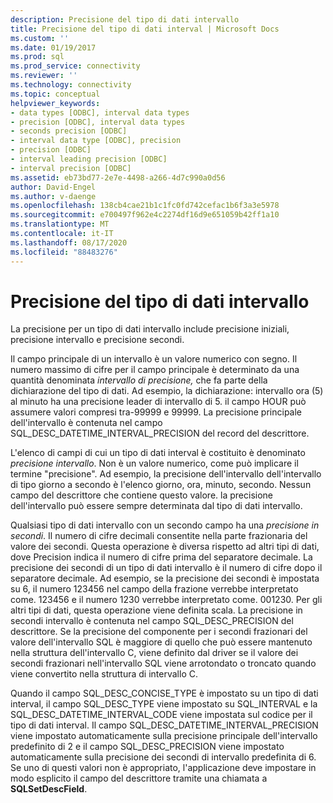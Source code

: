 ```yaml
---
description: Precisione del tipo di dati intervallo
title: Precisione del tipo di dati interval | Microsoft Docs
ms.custom: ''
ms.date: 01/19/2017
ms.prod: sql
ms.prod_service: connectivity
ms.reviewer: ''
ms.technology: connectivity
ms.topic: conceptual
helpviewer_keywords:
- data types [ODBC], interval data types
- precision [ODBC], interval data types
- seconds precision [ODBC]
- interval data type [ODBC], precision
- precision [ODBC]
- interval leading precision [ODBC]
- interval precision [ODBC]
ms.assetid: eb73bd77-2e7e-4498-a266-4d7c990a0d56
author: David-Engel
ms.author: v-daenge
ms.openlocfilehash: 138cb4cae21b1c1fc0fd742cefac1b6f3a3e5978
ms.sourcegitcommit: e700497f962e4c2274df16d9e651059b42ff1a10
ms.translationtype: MT
ms.contentlocale: it-IT
ms.lasthandoff: 08/17/2020
ms.locfileid: "88483276"
---
```

# <a name="interval-data-type-precision"></a>Precisione del tipo di dati intervallo
La precisione per un tipo di dati intervallo include precisione iniziali, precisione intervallo e precisione secondi.  
  
 Il campo principale di un intervallo è un valore numerico con segno. Il numero massimo di cifre per il campo principale è determinato da una quantità denominata *intervallo di precisione,* che fa parte della dichiarazione del tipo di dati. Ad esempio, la dichiarazione: intervallo ora (5) al minuto ha una precisione leader di intervallo di 5. il campo HOUR può assumere valori compresi tra-99999 e 99999. La precisione principale dell'intervallo è contenuta nel campo SQL_DESC_DATETIME_INTERVAL_PRECISION del record del descrittore.  
  
 L'elenco di campi di cui un tipo di dati interval è costituito è denominato *precisione intervallo*. Non è un valore numerico, come può implicare il termine "precisione". Ad esempio, la precisione dell'intervallo dell'intervallo di tipo giorno a secondo è l'elenco giorno, ora, minuto, secondo. Nessun campo del descrittore che contiene questo valore. la precisione dell'intervallo può essere sempre determinata dal tipo di dati intervallo.  
  
 Qualsiasi tipo di dati intervallo con un secondo campo ha una *precisione in secondi*. Il numero di cifre decimali consentite nella parte frazionaria del valore dei secondi. Questa operazione è diversa rispetto ad altri tipi di dati, dove Precision indica il numero di cifre prima del separatore decimale. La precisione dei secondi di un tipo di dati intervallo è il numero di cifre dopo il separatore decimale. Ad esempio, se la precisione dei secondi è impostata su 6, il numero 123456 nel campo della frazione verrebbe interpretato come. 123456 e il numero 1230 verrebbe interpretato come. 001230. Per gli altri tipi di dati, questa operazione viene definita scala. La precisione in secondi intervallo è contenuta nel campo SQL_DESC_PRECISION del descrittore. Se la precisione del componente per i secondi frazionari del valore dell'intervallo SQL è maggiore di quello che può essere mantenuto nella struttura dell'intervallo C, viene definito dal driver se il valore dei secondi frazionari nell'intervallo SQL viene arrotondato o troncato quando viene convertito nella struttura di intervallo C.  
  
 Quando il campo SQL_DESC_CONCISE_TYPE è impostato su un tipo di dati interval, il campo SQL_DESC_TYPE viene impostato su SQL_INTERVAL e la SQL_DESC_DATETIME_INTERVAL_CODE viene impostata sul codice per il tipo di dati interval. Il campo SQL_DESC_DATETIME_INTERVAL_PRECISION viene impostato automaticamente sulla precisione principale dell'intervallo predefinito di 2 e il campo SQL_DESC_PRECISION viene impostato automaticamente sulla precisione dei secondi di intervallo predefinita di 6. Se uno di questi valori non è appropriato, l'applicazione deve impostare in modo esplicito il campo del descrittore tramite una chiamata a **SQLSetDescField**.
